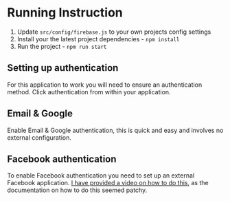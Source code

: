 # Running Instruction

1. Update `src/config/firebase.js` to your own projects config settings
2. Install your the latest project dependencies - `npm install` 
3. Run the project - `npm run start`


## Setting up authentication 

For this application to work you will need to ensure an authentication method. Click authentication from within your application.

## Email & Google 

Enable Email & Google authentication, this is quick and easy and involves no external configuration. 

## Facebook authentication

To enable Facebook authentication you need to set up an external Facebook application. [I have provided a video on how to do this](https://www.youtube.com/watch?v=9ztk1hKmcI0&t=17s), as the documentation on how to do this seemed patchy.